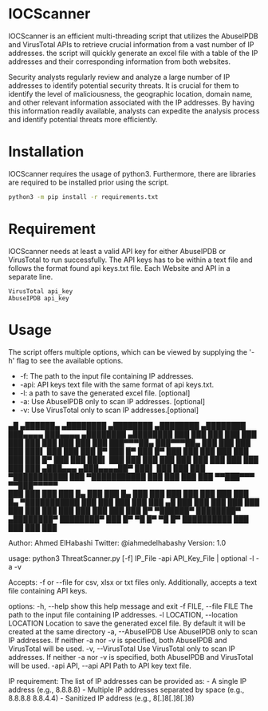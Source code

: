# IOCScanner

IOCScanner is an efficient multi-threading script that utilizes the AbuseIPDB and VirusTotal APIs to retrieve crucial information from a vast number of IP addresses. the script will quickly generate an excel file with a table of the IP addresses and their corresponding information from both websites.

Security analysts regularly review and analyze a large number of IP addresses to identify potential security threats. It is crucial for them to identify the level of maliciousness, the geographic location, domain name, and other relevant information associated with the IP addresses. By having this information readily available, analysts can expedite the analysis process and identify potential threats more efficiently.

# Installation

IOCScanner requires the usage of python3. Furthermore, there are libraries are required to be installed prior using the script. 
```bash
python3 -m pip install -r requirements.txt
```
# Requirement

IOCScanner needs at least a valid API key for either AbuseIPDB or VirusTotal to run successfully. The API keys has to be within a text file and follows the format found api keys.txt file. Each Website and API in a separate line. 

```
VirusTotal api_key 
AbuseIPDB api_key
```
# Usage
The script offers multiple options, which can be viewed by supplying the '-h' flag to see the available options.
 * -f: The path to the input file containing IP addresses.
 * -api: API keys text file with the same format of api keys.txt.
 * -l: a path to save the generated excel file. [optional]
 * -a: Use AbuseIPDB only to scan IP addresses. [optional]
 * -v: Use VirusTotal only to scan IP addresses.[optional]
 


 ▄█   ▄██████▄   ▄████████    ▄████████  ▄████████    ▄████████ ███▄▄▄▄   ███▄▄▄▄      ▄████████    ▄████████ 
███  ███    ███ ███    ███   ███    ███ ███    ███   ███    ███ ███▀▀▀██▄ ███▀▀▀██▄   ███    ███   ███    ███ 
███▌ ███    ███ ███    █▀    ███    █▀  ███    █▀    ███    ███ ███   ███ ███   ███   ███    █▀    ███    ███ 
███▌ ███    ███ ███          ███        ███          ███    ███ ███   ███ ███   ███  ▄███▄▄▄      ▄███▄▄▄▄██▀ 
███▌ ███    ███ ███        ▀███████████ ███        ▀███████████ ███   ███ ███   ███ ▀▀███▀▀▀     ▀▀███▀▀▀▀▀   
███  ███    ███ ███    █▄           ███ ███    █▄    ███    ███ ███   ███ ███   ███   ███    █▄  ▀███████████ 
███  ███    ███ ███    ███    ▄█    ███ ███    ███   ███    ███ ███   ███ ███   ███   ███    ███   ███    ███ 
█▀    ▀██████▀  ████████▀   ▄████████▀  ████████▀    ███    █▀   ▀█   █▀   ▀█   █▀    ██████████   ███    ███ 
                                                                                                   ███    ███ 




Author: Ahmed ElHabashi
Twitter: @iahmedelhabashy
Version: 1.0

usage: python3 ThreatScanner.py [-f] IP_File -api API_Key_File | optional -l -a -v

Accepts: -f or --file for csv, xlsx or txt files only. Additionally, accepts a text file containing API keys.

options:
  -h, --help            show this help message and exit
  -f FILE, --file FILE  The path to the input file containing IP addresses.
  -l LOCATION, --location LOCATION
                        Location to save the generated excel file. By default it will be created at the same directory
  -a, --AbuseIPDB       Use AbuseIPDB only to scan IP addresses. If neither -a nor -v is specified, both AbuseIPDB and VirusTotal will be used.
  -v, --VirusTotal      Use VirusTotal only to scan IP addresses. If neither -a nor -v is specified, both AbuseIPDB and VirusTotal will be used.
  -api API, --api API   Path to API key text file.

IP requirement:
  The list of IP addresses can be provided as:
    - A single IP address (e.g., 8.8.8.8)
    - Multiple IP addresses separated by space (e.g., 8.8.8.8 8.8.4.4)
    - Sanitized IP address (e.g., 8[.]8[.]8[.]8)
```

